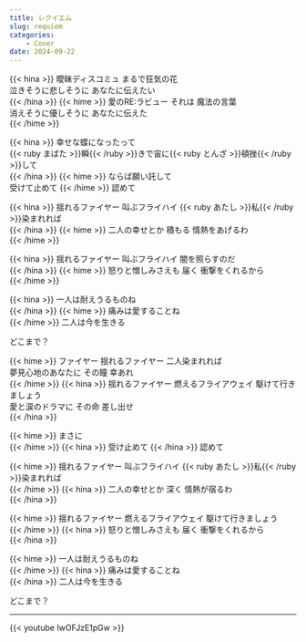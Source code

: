 ```yaml
---
title: レクイエム
slug: requiem
categories:
    - Cover
date: 2024-09-22 
---
```

{{< hina >}}
曖昧ディスコミュ まるで狂気の花  
泣きそうに悲しそうに あなたに伝えたい  
{{< /hina >}}
{{< hime >}}
愛のRE:ラビュー それは 魔法の言葉  
消えそうに優しそうに あなたに伝えた  
{{< /hime >}}

{{< hina >}}
幸せな蝶になったって  
{{< ruby まばた >}}瞬{{< /ruby >}}きで宙に{{< ruby とんざ >}}頓挫{{< /ruby >}}して  
{{< /hina >}}
{{< hime >}}
ならば願い託して  
受けて止めて 
{{< /hime >}}
認めて  

{{< hina >}}
揺れるファイヤー 叫ぶフライハイ {{< ruby あたし >}}私{{< /ruby >}}染まれれば  
{{< /hina >}}
{{< hime >}}
二人の幸せとか 積もる 情熱をあげるわ  
{{< /hime >}}

{{< hina >}}
揺れるファイヤー 叫ぶフライハイ 闇を照らすのだ  
{{< /hina >}}
{{< hime >}}
怒りと憎しみさえも 届く 衝撃をくれるから  
{{< /hime >}}

{{< hina >}}
一人は耐えうるものね  
{{< /hina >}}
{{< hime >}}
痛みは愛することね  
{{< /hime >}}
二人は今を生きる  

どこまで？  

{{< hime >}}
ファイヤー  揺れるファイヤー 二人染まれれば  
夢見心地のあなたに その瞳 幸あれ  
{{< /hime >}}
{{< hina >}}
揺れるファイヤー 燃えるフライアウェイ 駆けて行きましょう  
愛と涙のドラマに その命 差し出せ  
{{< /hina >}}

{{< hime >}}
まさに  
{{< /hime >}}
{{< hina >}}
受け止めて 
{{< /hina >}}
認めて  

{{< hime >}}
揺れるファイヤー 叫ぶフライハイ {{< ruby あたし >}}私{{< /ruby >}}染まれれば  
{{< /hime >}}
{{< hina >}}
二人の幸せとか 深く 情熱が宿るわ  
{{< /hina >}}

{{< hime >}}
揺れるファイヤー 燃えるフライアウェイ 駆けて行きましょう  
{{< /hime >}}
{{< hina >}}
怒りと憎しみさえも 届く 衝撃をくれるから  
{{< /hina >}}

{{< hime >}}
一人は耐えうるものね  
{{< /hime >}}
{{< hina >}}
痛みは愛することね  
{{< /hina >}}
二人は今を生きる  

どこまで？  

---

{{< youtube IwOFJzE1pGw >}}